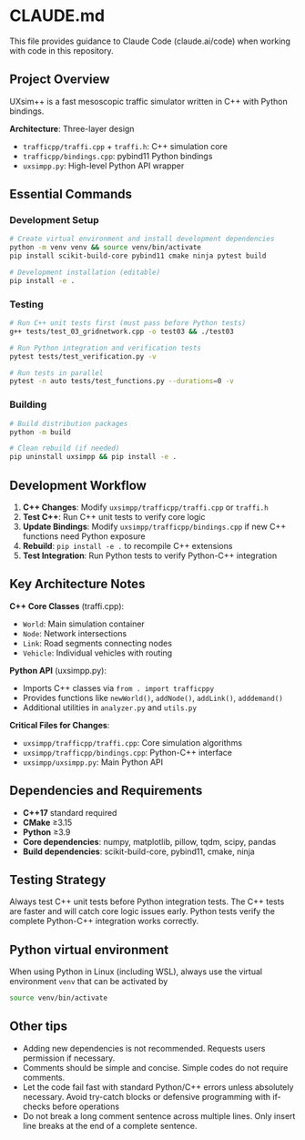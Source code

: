 # CLAUDE.md

This file provides guidance to Claude Code (claude.ai/code) when working with code in this repository.

## Project Overview

UXsim++ is a fast mesoscopic traffic simulator written in C++ with Python bindings.

**Architecture**: Three-layer design
- `trafficpp/traffi.cpp` + `traffi.h`: C++ simulation core
- `trafficpp/bindings.cpp`: pybind11 Python bindings  
- `uxsimpp.py`: High-level Python API wrapper

## Essential Commands

### Development Setup
```bash
# Create virtual environment and install development dependencies
python -m venv venv && source venv/bin/activate
pip install scikit-build-core pybind11 cmake ninja pytest build

# Development installation (editable)
pip install -e .
```

### Testing
```bash
# Run C++ unit tests first (must pass before Python tests)
g++ tests/test_03_gridnetwork.cpp -o test03 && ./test03

# Run Python integration and verification tests 
pytest tests/test_verification.py -v

# Run tests in parallel
pytest -n auto tests/test_functions.py --durations=0 -v
```

### Building
```bash
# Build distribution packages
python -m build

# Clean rebuild (if needed)
pip uninstall uxsimpp && pip install -e .
```

## Development Workflow

1. **C++ Changes**: Modify `uxsimpp/trafficpp/traffi.cpp` or `traffi.h`
2. **Test C++**: Run C++ unit tests to verify core logic
3. **Update Bindings**: Modify `uxsimpp/trafficpp/bindings.cpp` if new C++ functions need Python exposure
4. **Rebuild**: `pip install -e .` to recompile C++ extensions
5. **Test Integration**: Run Python tests to verify Python-C++ integration

## Key Architecture Notes

**C++ Core Classes** (traffi.cpp):
- `World`: Main simulation container
- `Node`: Network intersections
- `Link`: Road segments connecting nodes  
- `Vehicle`: Individual vehicles with routing

**Python API** (uxsimpp.py):
- Imports C++ classes via `from . import trafficppy`
- Provides functions like `newWorld()`, `addNode()`, `addLink()`, `adddemand()`
- Additional utilities in `analyzer.py` and `utils.py`

**Critical Files for Changes**:
- `uxsimpp/trafficpp/traffi.cpp`: Core simulation algorithms
- `uxsimpp/trafficpp/bindings.cpp`: Python-C++ interface
- `uxsimpp/uxsimpp.py`: Main Python API

## Dependencies and Requirements

- **C++17** standard required
- **CMake** ≥3.15 
- **Python** ≥3.9
- **Core dependencies**: numpy, matplotlib, pillow, tqdm, scipy, pandas
- **Build dependencies**: scikit-build-core, pybind11, cmake, ninja

## Testing Strategy

Always test C++ unit tests before Python integration tests. The C++ tests are faster and will catch core logic issues early. Python tests verify the complete Python-C++ integration works correctly.

## Python virtual environment

When using Python in Linux (including WSL), always use the virtual environment `venv` that can be activated by
```bash
source venv/bin/activate
```

## Other tips

- Adding new dependencies is not recommended. Requests users permission if necessary.
- Comments should be simple and concise. Simple codes do not require comments.
- Let the code fail fast with standard Python/C++ errors unless absolutely necessary. Avoid try-catch blocks or defensive programming with if-checks before operations
- Do not break a long comment sentence across multiple lines. Only insert line breaks at the end of a complete sentence.